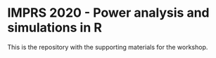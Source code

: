 # IMPRS 2020 - Power analysis and simulations in R 

This is the repository with the supporting materials for the workshop.
